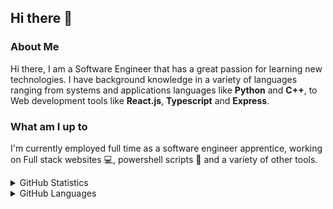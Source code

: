 ## Hi there 👋

### About Me
Hi there, I am a Software Engineer that has a great passion for learning new technologies. I have background knowledge in a variety of languages ranging from systems and applications languages like **Python** and **C++**, to Web development tools like **React.js**, **Typescript** and **Express**. 

### What am I up to
I'm currently employed full time as a software engineer apprentice, working on Full stack websites 💻, powershell scripts 📜 and a variety of other tools.

<details>
<summary> GitHub Statistics </summary>
<br>
<img src="https://github-readme-stats.vercel.app/api?username=james-d12&theme=nord" />
</details>

<details>
<summary> GitHub Languages </summary>
<br>
<img src="https://github-readme-stats.vercel.app/api/top-langs/?username=james-d12&layout=compact&theme=nord" />
</details>
